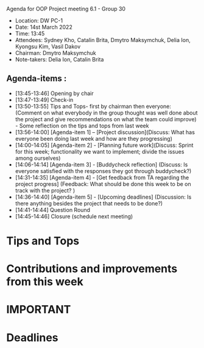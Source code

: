 ﻿Agenda for OOP Project meeting 6.1 - Group 30

- Location: DW PC-1
- Date: 14st March 2022
- Time: 13:45
- Attendees: Sydney Kho, Catalin Brita, Dmytro Maksymchuk, Delia Ion, Kyongsu Kim, Vasil Dakov
- Chairman: Dmytro Maksymchuk
- Note-takers: Delia Ion, Catalin Brita
## **Agenda-items :**
- [13:45-13:46] Opening by chair
- [13:47-13:49] Check-in
- [13:50-13:55] Tips and Tops- first by chairman then everyone: (Comment on what everybody in the group thought was well done about the project and give recommendations on what the team could improve) - Some reflection on the tips and tops from last week
- [13:56-14:00] [Agenda-item 1] – [Project discussion](Discuss: What has everyone been doing last week and how are they progressing)
- [14:00-14:05] [Agenda-item 2] - [Planning future work](Discuss: Sprint for this week; functionality we want to implement; divide the issues among ourselves)
- [14:06-14:14] [Agenda-item 3] - [Buddycheck reflection] (Discuss: Is everyone satisfied with the responses they got through buddycheck?)
- [14:31-14:35] [Agenda-item 4] - [Get feedback from TA regarding the project progress] (Feedback: What should be done this week to be on track with the project? )
- [14:36-14:40] [Agenda-item 5] - [Upcoming deadlines] (Discussion: Is there anything besides the project that needs to be done?)
- [14:41-14:44] Question Round
- [14:45-14:46] Closure (schedule next meeting)
# **Tips and Tops**

# **Contributions and improvements from this week**
# **IMPORTANT**
# **Deadlines**


